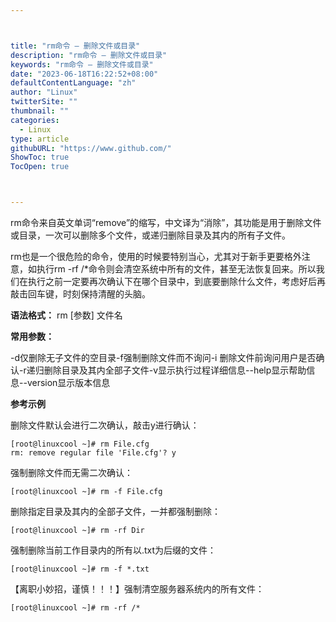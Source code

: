 ```yaml
---



title: "rm命令 – 删除文件或目录"
description: "rm命令 – 删除文件或目录"
keywords: "rm命令 – 删除文件或目录"
date: "2023-06-18T16:22:52+08:00"
defaultContentLanguage: "zh"
author: "Linux"
twitterSite: ""
thumbnail: ""
categories:
  - Linux
type: article
githubURL: "https://www.github.com/"
ShowToc: true
TocOpen: true



---
```


rm命令来自英文单词“remove”的缩写，中文译为“消除”，其功能是用于删除文件或目录，一次可以删除多个文件，或递归删除目录及其内的所有子文件。

rm也是一个很危险的命令，使用的时候要特别当心，尤其对于新手更要格外注意，如执行rm -rf /*命令则会清空系统中所有的文件，甚至无法恢复回来。所以我们在执行之前一定要再次确认下在哪个目录中，到底要删除什么文件，考虑好后再敲击回车键，时刻保持清醒的头脑。

**语法格式：** rm [参数] 文件名

**常用参数：**

-d仅删除无子文件的空目录-f强制删除文件而不询问-i 删除文件前询问用户是否确认-r递归删除目录及其内全部子文件-v显示执行过程详细信息--help显示帮助信息--version显示版本信息

**参考示例**

删除文件默认会进行二次确认，敲击y进行确认：

```
[root@linuxcool ~]# rm File.cfg
rm: remove regular file 'File.cfg'? y
```

强制删除文件而无需二次确认：

```
[root@linuxcool ~]# rm -f File.cfg
```

删除指定目录及其内的全部子文件，一并都强制删除：

```
[root@linuxcool ~]# rm -rf Dir
```

强制删除当前工作目录内的所有以.txt为后缀的文件：

```
[root@linuxcool ~]# rm -f *.txt
```

【离职小妙招，谨慎！！！】强制清空服务器系统内的所有文件：

```
[root@linuxcool ~]# rm -rf /*
```
